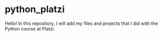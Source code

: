# python_platzi
Hello! In this repository, I will add my files and projects that I did with the Python course at Platzi.

